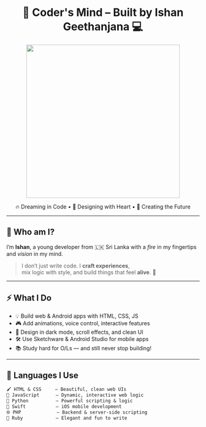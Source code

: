 <h1 align="center">🧠 Coder's Mind – Built by Ishan Geethanjana 💻</h1>

<p align="center">
  <img src="https://media.giphy.com/media/qgQUggAC3Pfv687qPC/giphy.gif" width="400" />
</p>

<p align="center">
  🔥 Dreaming in Code • 🎨 Designing with Heart • 🚀 Creating the Future
</p>

---

## 🙌 Who am I?

I’m **Ishan**, a young developer from 🇱🇰 Sri Lanka with a *fire* in my fingertips and *vision* in my mind.

> I don’t just write code. I **craft experiences**,  
> mix logic with style, and build things that feel **alive**. 🎯

---

## ⚡ What I Do

- 💡 Build web & Android apps with HTML, CSS, JS  
- 🎮 Add animations, voice control, interactive features  
- 🌙 Design in dark mode, scroll effects, and clean UI  
- 🛠️ Use Sketchware & Android Studio for mobile apps  
- 📚 Study hard for O/Ls — and still never stop building!

---

## 🧠 Languages I Use

```txt
🖌️ HTML & CSS     – Beautiful, clean web UIs  
🧩 JavaScript      – Dynamic, interactive web logic  
🐍 Python          – Powerful scripting & logic  
🍎 Swift           – iOS mobile development  
🌐 PHP             – Backend & server-side scripting  
💎 Ruby            – Elegant and fun to write
